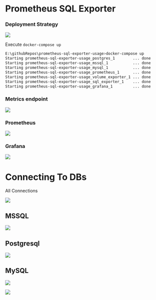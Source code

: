 # Prometheus SQL Exporter

### Deployment Strategy

![](docs/img/sql-exporter.png)

Execute `docker-compose up`

````bash
E:\githubRepos\prometheus-sql-exporter-usage>docker-compose up
Starting prometheus-sql-exporter-usage_postgres_1        ... done
Starting prometheus-sql-exporter-usage_mssql_1           ... done
Starting prometheus-sql-exporter-usage_mysql_1           ... done
Starting prometheus-sql-exporter-usage_prometheus_1      ... done
Starting prometheus-sql-exporter-usage_volume_exporter_1 ... done
Starting prometheus-sql-exporter-usage_sql_exporter_1    ... done
Starting prometheus-sql-exporter-usage_grafana_1         ... done
````

### Metrics endpoint

![](docs/img/metrics.png)

### Prometheus

![](docs/img/metrics_prom.png)

### Grafana

![](docs/img/metrics_grafana.png)


# Connecting To DBs

All Connections

![](docs/img/all-connections.png)

## MSSQL

![](docs/img/mssql.png)

## Postgresql

![](docs/img/postgres.png)

## MySQL

![](docs/img/mysql1.png)

![](docs/img/mysql2.png)